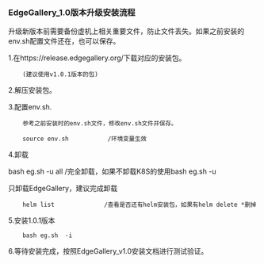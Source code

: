                    

 

### EdgeGallery_1.0版本升级安装流程



升级新版本前需要备份虚机上相关重要文件，防止文件丢失。如果之前安装的env.sh配置文件还在，也可以保存。 


1.在https://release.edgegallery.org/下载对应的安装包。

        (建议使用v1.0.1版本的包)

2.解压安装包。

3.配置env.sh.

        参考之前安装时的env.sh文件，修改env.sh文件并保存。

        source env.sh           /环境变量生效

4.卸载       

bash eg.sh -u all        /完全卸载，如果不卸载K8S的使用bash eg.sh -u

只卸载EdgeGallery，建议完成卸载

        helm list              /查看是否还有helm安装包，如果有helm delete *删掉

5.安装1.0.1版本

        bash eg.sh  -i

6.等待安装完成，按照EdgeGallery_v1.0安装文档进行测试验证。
